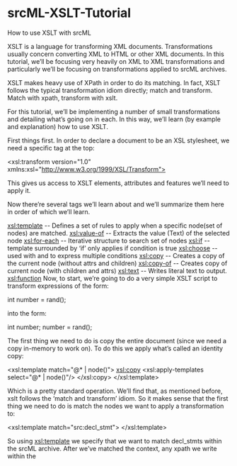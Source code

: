 # srcML-XSLT-Tutorial
How to use XSLT with srcML

XSLT is a language for transforming XML documents. Transformations usually concern converting XML to HTML or other XML documents. In this tutorial, we’ll be focusing very heavily on XML to XML transformations and particularly we’ll be focusing on transformations applied to srcML archives.

XSLT makes heavy use of XPath in order to do its matching. In fact, XSLT follows the typical transformation idiom directly; match and transform. Match with xpath, transform with xslt.

For this tutorial, we’ll be implementing a number of small transformations and detailing what’s going on in each. In this way, we’ll learn (by example and explanation) how to use XSLT.

First things first. In order to declare a document to be an XSL stylesheet, we need a specific tag at the top:

<xsl:transform version="1.0"
xmlns:xsl="http://www.w3.org/1999/XSL/Transform">

This gives us access to XSLT elements, attributes and features we’ll need to apply it.

Now there’re several tags we’ll learn about and we’ll summarize them here in order of which we’ll learn.

<xsl:template> -- Defines a set of rules to apply when a specific node(set of nodes) are matched.
<xsl:value-of> -- Extracts the value (Text) of the selected node
<xsl:for-each> -- Iterative structure to search set of nodes
<xsl:if> -- template surrounded by ‘if’ only applies if condition is true
<xsl:choose> -- used with <when> and <otherwise> to express multiple conditions
<xsl:copy> -- Creates a copy of the current node (without attrs and children)
<xsl:copy-of> -- Creates copy of current node (with children and attrs)
<xsl:text> -- Writes literal text to output.
<xsl:function>
Now, to start, we’re going to do a very simple XSLT script to transform expressions of the form:

int number = rand();

into the form:

int number;
number = rand();

The first thing we need to do is copy the entire document (since we need a copy in-memory to work on). To do this we apply what’s called an identity copy:

<!-- default identity copy -->
<xsl:template match="@* | node()">
   <xsl:copy>
       <xsl:apply-templates select="@* | node()"/>
   </xsl:copy>
</xsl:template>


Which is a pretty standard operation. We’ll find that, as mentioned before, xslt follows the ‘match and transform’ idiom. So it makes sense that the first thing we need to do is match the nodes we want to apply a transformation to:

<xsl:template match="src:decl_stmt">
</xsl:template>

So using <xsl:template> we specify that we want to match decl_stmts within the srcML archive. After we’ve matched the context, any xpath we write within the <template> will now be built on top of this context (so we don’t need to rewrite it). Let’s get the name of the type next:

<xsl:copy-of select="src:decl/src:type/src:name"/>

And now add a space between the type and the name of the variable

<xsl:text> </xsl:text>

And now we add the name of the variable

<xsl:copy-of select="src:decl/src:name"/>;

This finishes the first part of our transformation. Now the delcaration:

int number = rand();

Would be transformed into:

int number;

As a side note, this would all be copied without proper spacing going in front of the declaration… to copy the spaces properly, we require the xslt tokenize function. All in all, our code so far looks like this:

<xsl:template match="src:decl_stmt[src:decl/src:init]">
<!-- Copy the declaration, without any part of the initialization -->
<xsl:text>
</xsl:text>
    <xsl:value-of select="str:tokenize(preceding-sibling::text(), $newline)[2]"/>
    <xsl:copy-of select="src:decl/src:type/src:name"/>
    <xsl:text> </xsl:text>
    <xsl:copy-of select="src:decl/src:name"/>;


Now we’re ready to copy the initialization:

<xsl:variable name="ndecl">
        <xsl:value-of select="src:decl/src:name[1]"/>
        <xsl:value-of select="src:decl/src:init"/>;
</xsl:variable>

We also show off the use of xslt variables here. Now the variable contains the text found in both of these xpath expressions. Again, we need tokenize so that the line:

number = rand()

is properly indented. Then we output the value of the variable “ndecl” and close the template

<!-- Copy the generated try catch with the indentation of the original statement -->
    <xsl:value-of select="str:tokenize(preceding-sibling::text(), $newline)[2]"/>
    <xsl:value-of select="src:indent(src:indentation(.), $ndecl)"/>
 </xsl:template>

This completes our first transformation.


